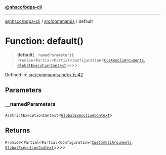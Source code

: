 [**@nhscc/bdpa-cli**](../../../README.md)

***

[@nhscc/bdpa-cli](../../../README.md) / [src/commands](../README.md) / default

# Function: default()

> **default**(`__namedParameters`): `Promise`\<`Partial`\<`Partial`\<`Configuration`\<[`CustomCliArguments`](../type-aliases/CustomCliArguments.md), [`GlobalExecutionContext`](../../configure/type-aliases/GlobalExecutionContext.md)\>\>\>\>

Defined in: [src/commands/index.ts:42](https://github.com/nhscc/bdpa-cli/blob/ff937d5fa5de96938ab72f8ce38af693e479fb18/src/commands/index.ts#L42)

## Parameters

### \_\_namedParameters

`AsStrictExecutionContext`\<[`GlobalExecutionContext`](../../configure/type-aliases/GlobalExecutionContext.md)\>

## Returns

`Promise`\<`Partial`\<`Partial`\<`Configuration`\<[`CustomCliArguments`](../type-aliases/CustomCliArguments.md), [`GlobalExecutionContext`](../../configure/type-aliases/GlobalExecutionContext.md)\>\>\>\>
